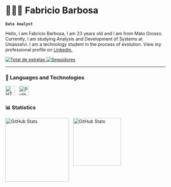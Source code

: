 # 👩🏻‍💻 Fabricio Barbosa

**`Data Analyst`**

Hello, I am Fabrício Barbosa, I am 23 years old and I am from Mato Grosso. Currently, I am studying Analysis and Development of Systems at Uniasselvi. I am a technology student in the process of evolution. View my professional profile on [Linkedin.](https://www.linkedin.com/in/fabricio-dos-santos-barbosa-mayer-3121b3234/)

<p align="left">
    <a href="https://github.com/Fabriciobarbosa-1?tab=repositories&sort=stargazers">
        <img 
            alt="Total de estrelas" 
            title="Total de estrelas GitHub" 
            src="https://custom-icon-badges.demolab.com/github/stars/Fabriciobarbosa-1?color=55960c&style=for-the-badge&labelColor=488207&logo=star&label=estrelas"
        />
    </a>
    <a href="https://github.com/Fabriciobarbosa-1?tab=followers">
        <img 
            alt="Seguidores" 
            title="Me siga no GitHub" 
            src="https://custom-icon-badges.demolab.com/github/followers/Fabriciobarbosa-1?color=236ad3&labelColor=1155ba&style=for-the-badge&logo=github&label=Seguidores&logoColor=white"
        />
    </a>
</p>

---

### 🤖 Languages and Technologies

<img 
    align="left" 
    alt="HTML"
    title="HTML" 
    width="30px" 
    style="padding-right: 10px;" 
    src="https://cdn.jsdelivr.net/gh/devicons/devicon@latest/icons/html5/html5-original.svg" 
/>
<img 
    align="left" 
    alt="Python" 
    title="Python"
    width="30px" 
    style="padding-right: 10px;" 
    src="https://cdn.jsdelivr.net/gh/devicons/devicon@latest/icons/python/python-original.svg" 
/>

<br/>
<br/>

### 📊 Statistics

<p>
  <img 
    align="left" 
    alt="GitHub Stats" 
    height="200" 
    style="padding-right: 10px;" 
    src="https://github-readme-stats.vercel.app/api?username=Fabriciobarbosa-1&show_icons=true&theme=tokyonight&include_all_commits=true" 
  />

<img 
      align="left" 
      alt="GitHub Stats" 
      height="150" 
      src="https://github-readme-stats.vercel.app/api/top-langs/?username=Fabriciobarbosa-1&theme=tokyonight&layout=compact&custom_title=Technologies&langs_count=9" 
  />

</p>
